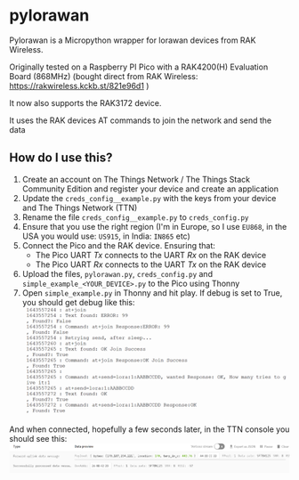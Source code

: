 # pylorawan 

Pylorawan is a Micropython wrapper for lorawan devices from RAK Wireless.

Originally tested on a Raspberry PI Pico with a RAK4200(H) Evaluation Board (868MHz) (bought direct from RAK Wireless: https://rakwireless.kckb.st/821e96d1 )

It now also supports the RAK3172 device.

It uses the RAK devices AT commands to join the network and send the data

## How do I use this?

1. Create an account on The Things Network / The Things Stack Community Edition and register your device and create an application
1. Update the `creds_config__example.py` with the keys from your device and The Things Network (TTN)
1. Rename the file `creds_config__example.py` to `creds_config.py`
1. Ensure that you use the right region (I'm in Europe, so I use `EU868`, in the USA you would use: `US915`, in India: `IN865` etc)
1. Connect the Pico and the RAK device. Ensuring that:
    - The Pico UART *Tx* connects to the UART *Rx* on the RAK device 
    - The Pico UART *Rx* connects to the UART *Tx* on the RAK device 
1. Upload the files, `pylorawan.py`, `creds_config.py` and `simple_example_<YOUR_DEVICE>.py` to the Pico using Thonny
1. Open `simple_example.py` in Thonny and hit play. If debug is set to True, you should get debug like this:
![Thonny Pylorawan Debug of OTAA Join](screenshot_thonny_debug_join.png "Thonny Pylorawan Debug of OTAA Join")

And when connected, hopefully a few seconds later, in the TTN console you should see this:
![TTN showing the message we sent](screenshot_ttn_receiving_the_message.png "TTN showing the message we sent")

